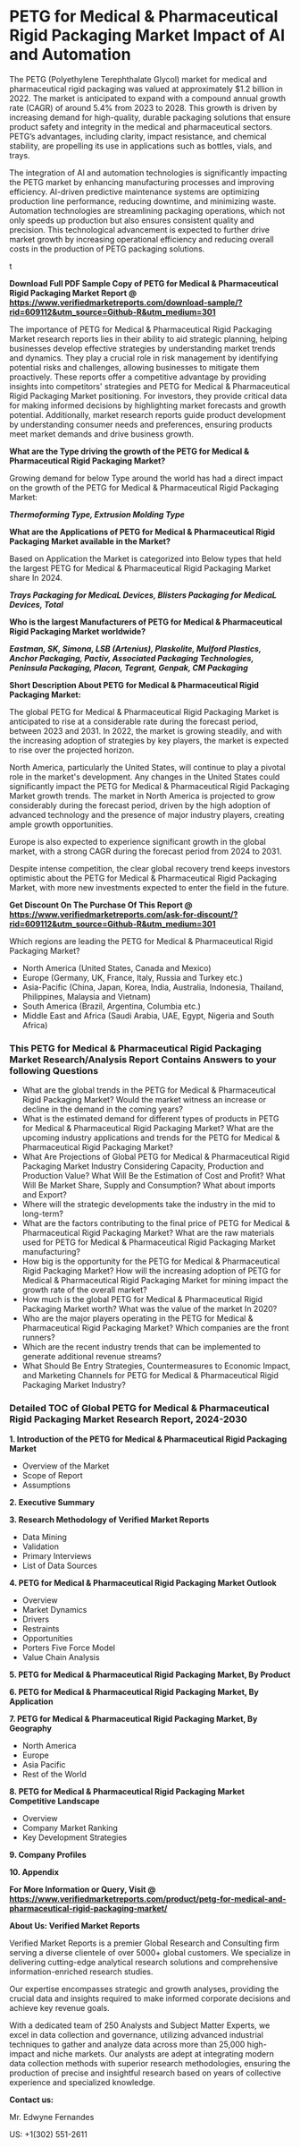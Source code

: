 <meta name="title" content="Global  PETG for Medical & Pharmaceutical Rigid Packaging Market Impact of AI and Automation"><meta name="description" content="  The PETG (Polyethylene Terephthalate Glycol) market for medical and pharmaceutical rigid packaging was valued at approximately $1.2 billion in 2022. The market is an"><meta name="title" content=" PETG for Medical & Pharmaceutical Rigid Packaging Market Size, Share, Scope, Trends, Growth, Opportunities, Analysis, Forecast"> <h1>PETG for Medical & Pharmaceutical Rigid Packaging Market Impact of AI and Automation</h1> <p>The PETG (Polyethylene Terephthalate Glycol) market for medical and pharmaceutical rigid packaging was valued at approximately $1.2 billion in 2022. The market is anticipated to expand with a compound annual growth rate (CAGR) of around 5.4% from 2023 to 2028. This growth is driven by increasing demand for high-quality, durable packaging solutions that ensure product safety and integrity in the medical and pharmaceutical sectors. PETG’s advantages, including clarity, impact resistance, and chemical stability, are propelling its use in applications such as bottles, vials, and trays.</p> <p>The integration of AI and automation technologies is significantly impacting the PETG market by enhancing manufacturing processes and improving efficiency. AI-driven predictive maintenance systems are optimizing production line performance, reducing downtime, and minimizing waste. Automation technologies are streamlining packaging operations, which not only speeds up production but also ensures consistent quality and precision. This technological advancement is expected to further drive market growth by increasing operational efficiency and reducing overall costs in the production of PETG packaging solutions.</p> t</p><p id="" class=""><strong>Download Full PDF Sample Copy of PETG for Medical & Pharmaceutical Rigid Packaging Market Report @ <a href="https://www.verifiedmarketreports.com/download-sample/?rid=609112&utm_source=Github-R&utm_medium=301" target="_blank">https://www.verifiedmarketreports.com/download-sample/?rid=609112&utm_source=Github-R&utm_medium=301</a></strong></p><p>The importance of&nbsp;PETG for Medical & Pharmaceutical Rigid Packaging Market research reports lies in their ability to aid strategic planning, helping businesses develop effective strategies by understanding market trends and dynamics. They play a crucial role in risk management by identifying potential risks and challenges, allowing businesses to mitigate them proactively. These reports offer a competitive advantage by providing insights into competitors' strategies and PETG for Medical & Pharmaceutical Rigid Packaging Market positioning. For investors, they provide critical data for making informed decisions by highlighting market forecasts and growth potential. Additionally, market research reports guide product development by understanding consumer needs and preferences, ensuring products meet market demands and drive business growth.</p><p><strong>What are the&nbsp;Type driving the growth of the PETG for Medical & Pharmaceutical Rigid Packaging Market?</strong></p><p id="" class="">Growing demand for below Type around the world has had a direct impact on the growth of the PETG for Medical & Pharmaceutical Rigid Packaging Market:</p><em><strong>Thermoforming Type, Extrusion Molding Type</strong></em></p><strong>What are the&nbsp;Applications&nbsp;of PETG for Medical & Pharmaceutical Rigid Packaging Market available in the Market?</strong></p><p id="" class="">Based on Application the Market is categorized into Below types that held the largest PETG for Medical & Pharmaceutical Rigid Packaging Market share In 2024.</p><em><strong>Trays Packaging for MedicaL Devices, Blisters Packaging for MedicaL Devices, Total</strong></em></p><strong>Who is the largest Manufacturers of PETG for Medical & Pharmaceutical Rigid Packaging Market worldwide?</strong></p><p><em><strong>Eastman, SK, Simona, LSB (Artenius), Plaskolite, Mulford Plastics, Anchor Packaging, Pactiv, Associated Packaging Technologies, Peninsula Packaging, Placon, Tegrant, Genpak, CM Packaging</strong></em></p><p id="" class=""><strong>Short Description About PETG for Medical & Pharmaceutical Rigid Packaging Market:</strong></p><p>The global PETG for Medical & Pharmaceutical Rigid Packaging Market is anticipated to rise at a considerable rate during the forecast period, between 2023 and 2031. In 2022, the market is growing steadily, and with the increasing adoption of strategies by key players, the market is expected to rise over the projected horizon.</p><p>North America, particularly the United States, will continue to play a pivotal role in the market's development. Any changes in the United States could significantly impact the PETG for Medical & Pharmaceutical Rigid Packaging Market growth trends. The market in North America is projected to grow considerably during the forecast period, driven by the high adoption of advanced technology and the presence of major industry players, creating ample growth opportunities.</p><p>Europe is also expected to experience significant growth in the global market, with a strong CAGR during the forecast period from 2024 to 2031.</p><p>Despite intense competition, the clear global recovery trend keeps investors optimistic about the PETG for Medical & Pharmaceutical Rigid Packaging Market, with more new investments expected to enter the field in the future.</p><p id="" class=""><strong>Get Discount On The Purchase Of This Report @ <a href="https://www.verifiedmarketreports.com/ask-for-discount/?rid=609112&utm_source=Github-R&utm_medium=301" target="_blank">https://www.verifiedmarketreports.com/ask-for-discount/?rid=609112&utm_source=Github-R&utm_medium=301</a></strong></p>Which regions are leading the PETG for Medical & Pharmaceutical Rigid Packaging Market?</p><ul><li>North America (United States, Canada and Mexico)</li><li>Europe (Germany, UK, France, Italy, Russia and Turkey etc.)</li><li>Asia-Pacific (China, Japan, Korea, India, Australia, Indonesia, Thailand, Philippines, Malaysia and Vietnam)</li><li>South America (Brazil, Argentina, Columbia etc.)</li><li>Middle East and Africa (Saudi Arabia, UAE, Egypt, Nigeria and South Africa)</li></ul><h3 id="" class="">This PETG for Medical & Pharmaceutical Rigid Packaging Market Research/Analysis Report Contains Answers to your following Questions</h3><ul><li>What are the global trends in the PETG for Medical & Pharmaceutical Rigid Packaging Market? Would the market witness an increase or decline in the demand in the coming years?</li><li>What is the estimated demand for different types of products in PETG for Medical & Pharmaceutical Rigid Packaging Market? What are the upcoming industry applications and trends for the PETG for Medical & Pharmaceutical Rigid Packaging Market?</li><li>What Are Projections of Global PETG for Medical & Pharmaceutical Rigid Packaging Market Industry Considering Capacity, Production and Production Value? What Will Be the Estimation of Cost and Profit? What Will Be Market Share, Supply and Consumption? What about imports and Export?</li><li>Where will the strategic developments take the industry in the mid to long-term?</li><li>What are the factors contributing to the final price of PETG for Medical & Pharmaceutical Rigid Packaging Market? What are the raw materials used for PETG for Medical & Pharmaceutical Rigid Packaging Market manufacturing?</li><li>How big is the opportunity for the PETG for Medical & Pharmaceutical Rigid Packaging Market? How will the increasing adoption of PETG for Medical & Pharmaceutical Rigid Packaging Market for mining impact the growth rate of the overall market?</li><li>How much is the global PETG for Medical & Pharmaceutical Rigid Packaging Market worth? What was the value of the market In 2020?</li><li>Who are the major players operating in the PETG for Medical & Pharmaceutical Rigid Packaging Market? Which companies are the front runners?</li><li>Which are the recent industry trends that can be implemented to generate additional revenue streams?</li><li>What Should Be Entry Strategies, Countermeasures to Economic Impact, and Marketing Channels for PETG for Medical & Pharmaceutical Rigid Packaging Market Industry?</li></ul><h3 id="" class="">Detailed TOC of Global PETG for Medical & Pharmaceutical Rigid Packaging Market Research Report, 2024-2030</h3><p id="" class=""><strong>1. Introduction of the PETG for Medical & Pharmaceutical Rigid Packaging Market</strong></p><ul><li>Overview of the Market</li><li>Scope of Report</li><li>Assumptions</li></ul><p id="" class=""><strong>2. Executive Summary</strong></p><p id="" class=""><strong>3. Research Methodology of Verified Market Reports</strong></p><ul><li>Data Mining</li><li>Validation</li><li>Primary Interviews</li><li>List of Data Sources</li></ul><p id="" class=""><strong>4. PETG for Medical & Pharmaceutical Rigid Packaging Market Outlook</strong></p><ul><li>Overview</li><li>Market Dynamics</li><li>Drivers</li><li>Restraints</li><li>Opportunities</li><li>Porters Five Force Model</li><li>Value Chain Analysis</li></ul><p id="" class=""><strong>5. PETG for Medical & Pharmaceutical Rigid Packaging Market, By Product</strong></p><p id="" class=""><strong>6. PETG for Medical & Pharmaceutical Rigid Packaging Market, By Application</strong></p><p id="" class=""><strong>7. PETG for Medical & Pharmaceutical Rigid Packaging Market, By Geography</strong></p><ul><li>North America</li><li>Europe</li><li>Asia Pacific</li><li>Rest of the World</li></ul><p id="" class=""><strong>8. PETG for Medical & Pharmaceutical Rigid Packaging Market Competitive Landscape</strong></p><ul><li>Overview</li><li>Company Market Ranking</li><li>Key Development Strategies</li></ul><p id="" class=""><strong>9. Company Profiles</strong></p><p id="" class=""><strong>10. Appendix</strong></p><p id="" class=""><strong>For More Information or Query, Visit @ <a href="https://www.verifiedmarketreports.com/product/petg-for-medical-and-pharmaceutical-rigid-packaging-market/" target="_blank">https://www.verifiedmarketreports.com/product/petg-for-medical-and-pharmaceutical-rigid-packaging-market/</a></strong></p><p id="" class=""><strong>About Us: Verified Market Reports</strong></p><p id="" class="">Verified Market Reports is a premier Global Research and Consulting firm serving a diverse clientele of over 5000+ global customers. We specialize in delivering cutting-edge analytical research solutions and comprehensive information-enriched research studies.</p><p id="" class="">Our expertise encompasses strategic and growth analyses, providing the crucial data and insights required to make informed corporate decisions and achieve key revenue goals.</p><p id="" class="">With a dedicated team of 250 Analysts and Subject Matter Experts, we excel in data collection and governance, utilizing advanced industrial techniques to gather and analyze data across more than 25,000 high-impact and niche markets. Our analysts are adept at integrating modern data collection methods with superior research methodologies, ensuring the production of precise and insightful research based on years of collective experience and specialized knowledge.</p><p id="" class=""><strong>Contact us:</strong></p><p id="" class="">Mr. Edwyne Fernandes</p><p id="" class="">US: +1(302) 551-2611</p>